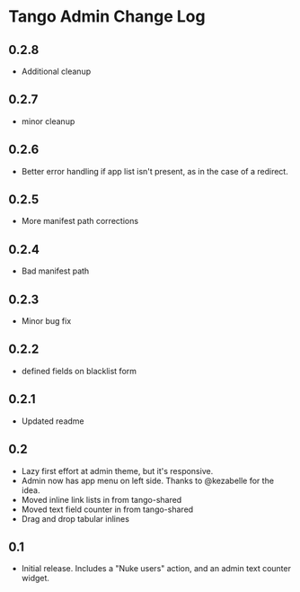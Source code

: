 # Tango Admin Change Log

## 0.2.8
* Additional cleanup

## 0.2.7
* minor cleanup

## 0.2.6
* Better error handling if app list isn't present, as in the case of a redirect.

## 0.2.5
* More manifest path corrections

## 0.2.4
* Bad manifest path

## 0.2.3
* Minor bug fix

## 0.2.2
* defined fields on blacklist form

## 0.2.1
* Updated readme

## 0.2
* Lazy first effort at admin theme, but it's responsive.
* Admin now has app menu on left side. Thanks to @kezabelle for the idea.
* Moved inline link lists in from tango-shared
* Moved text field counter in from tango-shared
* Drag and drop tabular inlines

## 0.1
* Initial release. Includes a "Nuke users" action, and an admin text counter widget.

